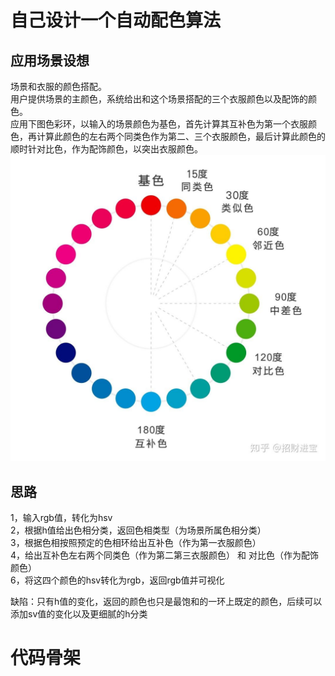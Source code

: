 # 自己设计一个自动配色算法

## 应用场景设想
场景和衣服的颜色搭配。  
用户提供场景的主颜色，系统给出和这个场景搭配的三个衣服颜色以及配饰的颜色。  
应用下图色彩环，以输入的场景颜色为基色，首先计算其互补色为第一个衣服颜色，再计算此颜色的左右两个同类色作为第二、三个衣服颜色，最后计算此颜色的顺时针对比色，作为配饰颜色，以突出衣服颜色。
![色彩环](huecircle.jpg)

## 思路
1，输入rgb值，转化为hsv  
2，根据h值给出色相分类，返回色相类型（为场景所属色相分类）  
3，根据色相按照预定的色相环给出互补色（作为第一衣服颜色）  
4，给出互补色左右两个同类色（作为第二第三衣服颜色） 和 对比色（作为配饰颜色）  
6，将这四个颜色的hsv转化为rgb，返回rgb值并可视化
  
缺陷：只有h值的变化，返回的颜色也只是最饱和的一环上既定的颜色，后续可以添加sv值的变化以及更细腻的h分类
 
 
# 代码骨架


